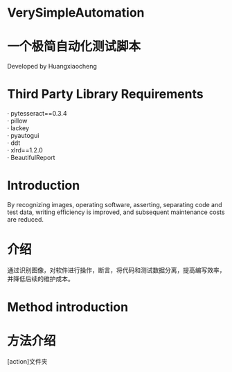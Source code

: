 # VerySimpleAutomation
# 一个极简自动化测试脚本  
Developed by Huangxiaocheng  
# Third Party Library Requirements
· pytesseract==0.3.4  
· pillow  
· lackey  
· pyautogui  
· ddt  
· xlrd==1.2.0  
· BeautifulReport  
# Introduction
By recognizing images, operating software, asserting, separating code and test data, writing efficiency is improved, and subsequent maintenance costs are reduced.
# 介绍
通过识别图像，对软件进行操作，断言，将代码和测试数据分离，提高编写效率，并降低后续的维护成本。
# Method introduction
# 方法介绍
[action]文件夹
